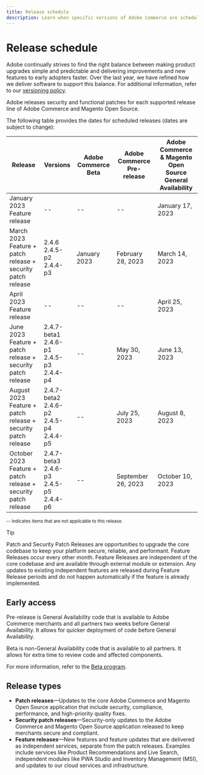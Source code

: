 ```yaml
---
title: Release schedule
description: Learn when specific versions of Adobe Commerce are scheduled for beta, pre-release, and general availability.
---
```


# Release schedule

Adobe continually strives to find the right balance between making product upgrades simple and predictable and delivering improvements and new features to early adopters faster. Over the last year, we have refined how we deliver software to support this balance. For additional information, refer to our [versioning policy](versioning-policy.md).

Adobe releases security and functional patches for each supported release line of Adobe Commerce and Magento Open Source.

The following table provides the dates for scheduled releases (dates are subject to change):

| Release                                                         | Versions                                              | Adobe Commerce Beta       | Adobe Commerce Pre-release       | Adobe Commerce & Magento Open Source<br>General Availability        |
|-----------------------------------------------------------------|-------------------------------------------------------|---------------------------|----------------------------------|---------------------------------------------------------------------|
| January 2023<br>Feature release                                 | \-\-                                                  | \-\-                      | \-\-                             | January 17, 2023                                                    |
| March 2023<br>Feature + patch release + security patch release  | 2.4.6<br>2.4.5-p2<br>2.4.4-p3                         | January 2023              | February 28, 2023                | March 14, 2023                                                      |
| April 2023<br>Feature release                                   | \-\-                                                  | \-\-                      | \-\-                             | April 25, 2023                                                      |
| June 2023<br>Feature + patch release + security patch release   | 2.4.7-beta1<br>2.4.6-p1<br>2.4.5-p3<br>2.4.4-p4       | \-\-                      | May 30, 2023                     | June 13, 2023                                                       |
| August 2023<br>Feature + patch release + security patch release | 2.4.7-beta2<br>2.4.6-p2<br>2.4.5-p4<br>2.4.4-p5       | \-\-                      | July 25, 2023                    | August 8, 2023                                                      |
| October 2023<br>Feature + patch release + security patch release| 2.4.7-beta3<br>2.4.6-p3<br>2.4.5-p5<br>2.4.4-p6       | \-\-                      | September 26, 2023               | October 10, 2023                                                    |


<sup>\-\- Indicates items that are not applicable to this release.</sup><br>

>[!TIP]
>
>Patch and Security Patch Releases are opportunities to upgrade the core codebase to keep your platform secure, reliable, and performant. Feature Releases occur every other month. Feature Releases are independent of the core codebase and are available through external module or extension. Any updates to existing independent features are released during Feature Release periods and do not happen automatically if the feature is already implemented.

## Early access

Pre-release is General Availability code that is available to Adobe Commerce merchants and all partners two weeks before General Availability. It allows for quicker deployment of code before General Availability.

Beta is non-General Availability code that is available to all partners. It allows for extra time to review code and affected components.

For more information, refer to the [Beta program](beta-program.md).

## Release types

-  **Patch releases**—Updates to the core Adobe Commerce and Magento Open Source application that include security, compliance, performance, and high-priority quality fixes.
-  **Security patch releases**—Security-only updates to the Adobe Commerce and Magento Open Source application released to keep merchants secure and compliant.
-  **Feature releases**—New features and feature updates that are delivered as independent services, separate from the patch releases. Examples include services like Product Recommendations and Live Search, independent modules like PWA Studio and Inventory Management (MSI), and updates to our cloud services and infrastructure.
